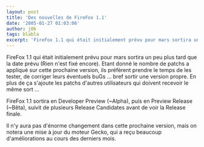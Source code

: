 ```yaml
---
layout: post
title: 'Des nouvelles de FireFox 1.1'
date: '2005-01-27 01:03:06'
author: j0k
tags: blabla
excerpt: 'FireFox 1.1 qui était initialement prévu pour mars sortira un peu plus tard que la date prévu (Rien n''est fixé encore).)   Etant donné le nombre de patchs a appliqué sur cette prochaine version, ils préfèrent prendre le temps de les tester, de corriger leurs éventuels buGs ... bref sortir une version propre. En plus de ça s''ajoute les patchs d''autres utilisateurs qui      ...'
---
```


FireFox 1.1 qui était initialement prévu pour mars sortira un peu plus tard que la date prévu (Rien n'est fixé encore).   Etant donné le nombre de patchs a appliqué sur cette prochaine version, ils préfèrent prendre le temps de les tester, de corriger leurs éventuels buGs ... bref sortir une version propre. En plus de ça s'ajoute les patchs d'autres utilisateurs qui doivent recevoir le même sort ...

FireFox 1.1 sortira en Developer Preview (~Alpha), puis en Preview Release (~Bêta), suivit de plusieurs Release Candidates avant de voir la Release finale.

Il n'y aura pas d'énorme changement dans cette prochaine version, mais on notera une mise à jour du moteur Gecko, qui a reçu beaucoup d'améliorations au cours des derniers mois.
